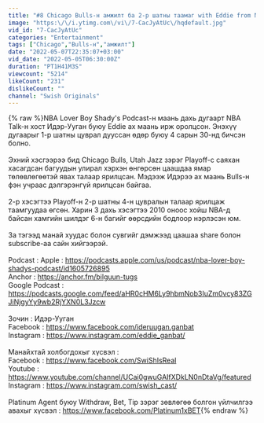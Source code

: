 ```yaml
---
title: "#8 Chicago Bulls-н амжилт ба 2-р шатны таамаг with Eddie from NBA TALK"
image: "https:\/\/i.ytimg.com\/vi\/7-CacJyAtUc\/hqdefault.jpg"
vid_id: "7-CacJyAtUc"
categories: "Entertainment"
tags: ["Chicago","Bulls-н","амжилт"]
date: "2022-05-07T22:35:07+03:00"
vid_date: "2022-05-05T06:30:00Z"
duration: "PT1H41M3S"
viewcount: "5214"
likeCount: "231"
dislikeCount: ""
channel: "Swish Originals"
---
```

{% raw %}NBA Lover Boy Shady's Podcast-н маань  дахь дугаарт NBA Talk-н хост Идэр-Ууган буюу Eddie ах маань ирж оролцсон. Энэхүү дугаарыг 1-р шатны цуврал дууссан өдөр буюу 4 сарын 30-нд бичсэн болно.<br /><br />Эхний хэсгээрээ бид Chicago Bulls, Utah Jazz зэрэг Playoff-с саяхан хасагдсан багуудын улирал хэрхэн өнгөрсөн цаашдаа ямар төлөвлөгөөтэй явах талаар ярилцсан. Мэдээж Идэрээ ах маань Bulls-н фэн учраас дэлгэрэнгүй ярилцсан байгаа.<br /><br /> 2-р хэсэгтээ Playoff-н 2-р шатны 4-н цувралын талаар ярилцаж таамгуудаа өгсөн. Харин 3 дахь хэсэгтээ 2010 оноос хойш NBA-д байсан хамгийн шилдэг 6-н багийг өөрсдийн бодлоор нэрлэсэн юм.  <br /><br />За тэгээд манай хуудас болон сувгийг дэмжээд цаашаа share болон subscribe-аа сайн хийгээрэй.<br /><br />Podcast : Apple : <a rel="nofollow" target="blank" href="https://podcasts.apple.com/us/podcast/nba-lover-boy-shadys-podcast/id1605726895">https://podcasts.apple.com/us/podcast/nba-lover-boy-shadys-podcast/id1605726895</a> <br />Anchor : <a rel="nofollow" target="blank" href="https://anchor.fm/bilguun-tugs">https://anchor.fm/bilguun-tugs</a> <br />Google Podcast : <a rel="nofollow" target="blank" href="https://podcasts.google.com/feed/aHR0cHM6Ly9hbmNob3IuZm0vcy83ZGJiNjgyYy9wb2RjYXN0L3Jzcw">https://podcasts.google.com/feed/aHR0cHM6Ly9hbmNob3IuZm0vcy83ZGJiNjgyYy9wb2RjYXN0L3Jzcw</a> <br /><br />Зочин : Идэр-Ууган <br />Facebook : <a rel="nofollow" target="blank" href="https://www.facebook.com/ideruugan.ganbat">https://www.facebook.com/ideruugan.ganbat</a><br />Instagram : <a rel="nofollow" target="blank" href="https://www.instagram.com/eddie_ganbat/">https://www.instagram.com/eddie_ganbat/</a><br /><br />Манайхтай холбогдохыг хүсвэл : <br />Facebook : <a rel="nofollow" target="blank" href="https://www.facebook.com/SwiShIsReal">https://www.facebook.com/SwiShIsReal</a> <br />Youtube : <a rel="nofollow" target="blank" href="https://www.youtube.com/channel/UCai0gwuGAIfXDkLN0nDtaVg/featured">https://www.youtube.com/channel/UCai0gwuGAIfXDkLN0nDtaVg/featured</a> <br />Instagram : <a rel="nofollow" target="blank" href="https://www.instagram.com/swish_cast/">https://www.instagram.com/swish_cast/</a> <br /><br />Platinum Agent буюу Withdraw, Bet, Tip зэрэг зөвлөгөө болгон үйлчилгээ авахыг хүсвэл : <a rel="nofollow" target="blank" href="https://www.facebook.com/Platinum1xBET">https://www.facebook.com/Platinum1xBET</a>{% endraw %}
